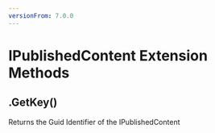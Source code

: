 ```yaml
---
versionFrom: 7.0.0
---
```


# IPublishedContent Extension Methods

## .GetKey()

Returns the Guid Identifier of the IPublishedContent
